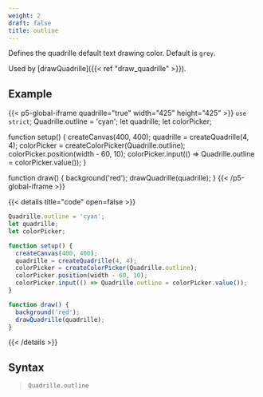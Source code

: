 ```yaml
---
weight: 2
draft: false
title: outline
---
```


Defines the quadrille default text drawing color. Default is `grey`.

Used by [drawQuadrille]({{< ref "draw_quadrille" >}}).

## Example

{{< p5-global-iframe quadrille="true" width="425" height="425" >}}
`use strict`;
Quadrille.outline = 'cyan';
let quadrille;
let colorPicker;

function setup() {
  createCanvas(400, 400);
  quadrille = createQuadrille(4, 4);
  colorPicker = createColorPicker(Quadrille.outline);
  colorPicker.position(width - 60, 10);
  colorPicker.input(() => Quadrille.outline = colorPicker.value());
}

function draw() {
  background('red');
  drawQuadrille(quadrille);
}
{{< /p5-global-iframe >}}

{{< details title="code" open=false >}}
```js
Quadrille.outline = 'cyan';
let quadrille;
let colorPicker;

function setup() {
  createCanvas(400, 400);
  quadrille = createQuadrille(4, 4);
  colorPicker = createColorPicker(Quadrille.outline);
  colorPicker.position(width - 60, 10);
  colorPicker.input(() => Quadrille.outline = colorPicker.value());
}

function draw() {
  background('red');
  drawQuadrille(quadrille);
}
```
{{< /details >}}

## Syntax

> `Quadrille.outline`